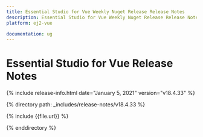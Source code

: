 ```yaml
---
title: Essential Studio for Vue Weekly Nuget Release Release Notes  
description: Essential Studio for Vue Weekly Nuget Release Release Notes  
platform: ej2-vue

documentation: ug
---
```


# Essential Studio for  Vue  Release Notes  

{% include release-info.html date="January 5, 2021"   version="v18.4.33"  %} 

{% directory path: _includes/release-notes/v18.4.33 %}

{% include {{file.url}} %}

{% enddirectory %}
